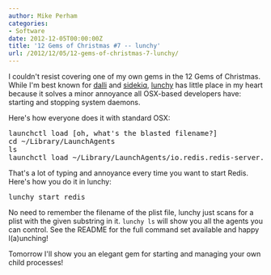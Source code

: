 ```yaml
---
author: Mike Perham
categories:
- Software
date: 2012-12-05T00:00:00Z
title: '12 Gems of Christmas #7 -- lunchy'
url: /2012/12/05/12-gems-of-christmas-7-lunchy/
---
```


I couldn't resist covering one of my own gems in the 12 Gems of Christmas. While I'm best known for [dalli][1] and [sidekiq][2], [lunchy][3] has little place in my heart because it solves a minor annoyance all OSX-based developers have: starting and stopping system daemons.

Here's how everyone does it with standard OSX:

<pre lang="sh">launchctl load [oh, what's the blasted filename?]
cd ~/Library/LaunchAgents
ls
launchctl load ~/Library/LaunchAgents/io.redis.redis-server.plist
</pre>

That's a lot of typing and annoyance every time you want to start Redis. Here's how you do it in lunchy:

<pre lang="sh">lunchy start redis
</pre>

No need to remember the filename of the plist file, lunchy just scans for a plist with the given substring in it. `lunchy ls` will show you all the agents you can control. See the README for the full command set available and happy l(a)unching!

Tomorrow I'll show you an elegant gem for starting and managing your own child processes!

 [1]: https://github.com/mperham/dalli
 [2]: http://sidekiq.org
 [3]: https://github.com/mperham/lunchy
